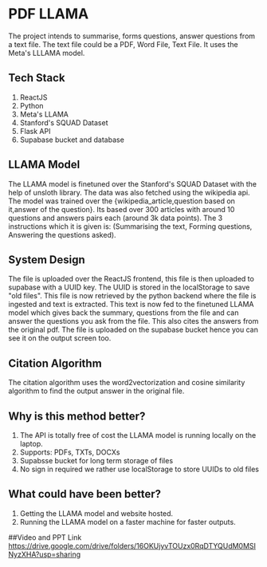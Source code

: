 # PDF LLAMA
The project intends to summarise, forms questions, answer questions from a text file. The text file could be a PDF, Word File, Text File. It uses the Meta's LLLAMA model.

## Tech Stack
1) ReactJS
2) Python
3) Meta's LLAMA
4) Stanford's SQUAD Dataset
5) Flask API
6) Supabase bucket and database

## LLAMA Model
The LLAMA model is finetuned over the Stanford's SQUAD Dataset with the help of unsloth library. The data was also fetched using the wikipedia api. The model was trained over the {wikipedia_article,question based on it,answer of the question}. Its based over 300 articles with around 10 questions and answers pairs each (around 3k data points). The 3 instructions which it is given is: (Summarising the text, Forming questions, Answering the questions asked).

## System Design
The file is uploaded over the ReactJS frontend, this file is then uploaded to supabase with a UUID key. The UUID is stored in the localStorage to save "old files". This file is now retrieved by the python backend where the file is ingested and text is extracted. This text is now fed to the finetuned LLAMA model which gives back the summary, questions from the file and can answer the questions you ask from the file. This also cites the answers from the original pdf. The file is uploaded on the supabase bucket hence you can see it on the output screen too.

## Citation Algorithm
The citation algorithm uses the word2vectorization and cosine similarity algorithm to find the output answer in the original file.

## Why is this method better?
1) The API is totally free of cost the LLAMA model is running locally on the laptop.
2) Supports: PDFs, TXTs, DOCXs
3) Supabsse bucket for long term storage of files
4) No sign in required we rather use localStorage to store UUIDs to old files

## What could have been better?
1) Getting the LLAMA model and website hosted.
2) Running the LLAMA model on a faster machine for faster outputs.

##Video and PPT Link
https://drive.google.com/drive/folders/16OKUjyvTOUzx0RqDTYQUdM0MSINyzXHA?usp=sharing
